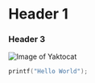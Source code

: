 # Header 1
### Header 3

![Image of Yaktocat](https://octodex.github.com/images/yaktocat.png)

``` c
printf("Hello World");
```
